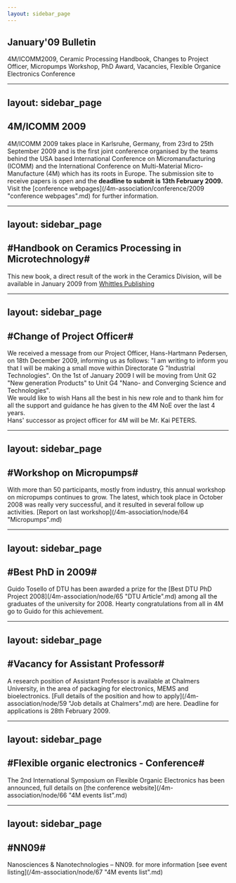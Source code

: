 ```yaml
---
layout: sidebar_page
---
```


## January'09 Bulletin

4M/ICOMM2009, Ceramic Processing Handbook, Changes to Project Officer, Micropumps Workshop, PhD Award, Vacancies, Flexible Organice Electronics Conference
<!--break-->
---
layout: sidebar_page
---

## 4M/ICOMM 2009

4M/ICOMM 2009 takes place in Karlsruhe, Germany, from 23rd to 25th September 2009 and is the first joint conference organised by the teams behind the USA based International Conference on Micromanufacturing (ICOMM) and the International Conference on Multi-Material Micro-Manufacture (4M) which has its roots in Europe. The submission site to receive papers is open and the **deadline to submit is 13th February 2009.** Visit the [conference webpages](/4m-association/conference/2009 "conference webpages".md) for further information.

---
layout: sidebar_page
---

## #Handbook on Ceramics Processing in Microtechnology#


This new book, a direct result of the work in the Ceramics Division, will be available in January 2009 from [Whittles Publishing](http://moo.whittlespublishing.com/whittles/item/4575 "Whittles Publishing")

---
layout: sidebar_page
---

## #Change of Project Officer#


We received a message from our Project Officer, Hans-Hartmann Pedersen, on 18th December 2009, informing us as follows: "I am writing to inform you that I will be making a small move within Directorate G "Industrial Technologies". On the 1st of January 2009 I will be moving from Unit G2 "New generation Products" to Unit G4 "Nano- and Converging Science and Technologies".  
We would like to wish Hans all the best in his new role and to thank him for all the  support and guidance he has given to the 4M NoE over the last 4 years.    
Hans' successor as project officer for 4M will be Mr. Kai PETERS.

---
layout: sidebar_page
---

## #Workshop on Micropumps#


With more than 50 participants, mostly from industry, this annual workshop on micropumps continues to grow. The latest, which took place in October 2008 was really very successful, and  it resulted in several follow up activities. [Report on last workshop](/4m-association/node/64 "Micropumps".md)

---
layout: sidebar_page
---

## #Best PhD in 2009#


Guido Tosello of DTU has been awarded a prize for the [Best DTU PhD Project 2008](/4m-association/node/65 "DTU Article".md) among all the graduates of the university for 2008. Hearty congratulations from all in 4M go to Guido for this achievement. 

---
layout: sidebar_page
---

## #Vacancy for Assistant Professor#


A research position of Assistant Professor is available at Chalmers University, in the area of packaging for electronics, MEMS and bioelectronics. [Full details of the position and how to apply](/4m-association/node/59 "Job details at Chalmers".md) are here. Deadline for applications is 28th February 2009.

---
layout: sidebar_page
---

## #Flexible organic electronics - Conference#


The 2nd International Symposium on Flexible Organic Electronics has been announced, full details on [the conference website](/4m-association/node/66 "4M events list".md)

---
layout: sidebar_page
---

## #NN09#


Nanosciences & Nanotechnologies – NN09. for more information [see event listing](/4m-association/node/67 "4M events list".md)